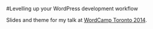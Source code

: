 #Levelling up your WordPress development workflow

Slides and theme for my talk at [WordCamp Toronto 2014](http://2014.toronto.wordcamp.org).